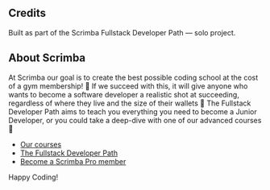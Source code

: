## Credits

Built as part of the Scrimba Fullstack Developer Path — solo project.

## About Scrimba

At Scrimba our goal is to create the best possible coding school at the cost of a gym membership! 💜
If we succeed with this, it will give anyone who wants to become a software developer a realistic shot at succeeding, regardless of where they live and the size of their wallets 🎉
The Fullstack Developer Path aims to teach you everything you need to become a Junior Developer, or you could take a deep-dive with one of our advanced courses 🚀

- [Our courses](https://scrimba.com/courses)
- [The Fullstack Developer Path](https://scrimba.com/fullstack-path-c0fullstack)
- [Become a Scrimba Pro member](https://scrimba.com/pricing)

Happy Coding!
